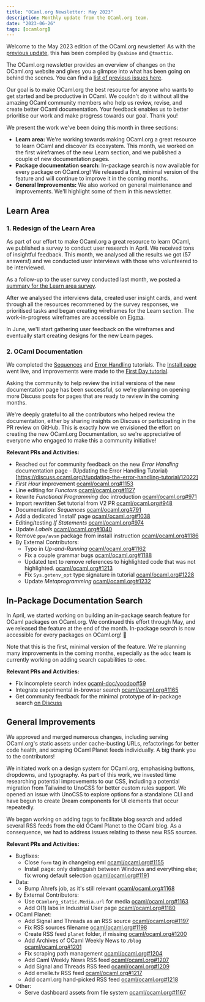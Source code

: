 ```yaml
---
title: "OCaml.org Newsletter: May 2023"
description: Monthly update from the OCaml.org team.
date: "2023-06-26"
tags: [ocamlorg]
---
```


Welcome to the May 2023 edition of the OCaml.org newsletter! As with the [previous update](https://ocaml.org/news/ocamlorg-2023-04), this has been compiled by `@sabine` and `@tmattio`.

The OCaml.org newsletter provides an overview of changes on the OCaml.org website and gives you a glimpse into what has been going on behind the scenes. You can find a [list of previous issues here](https://discuss.ocaml.org/tag/ocamlorg-newsletter).

Our goal is to make OCaml.org the best resource for anyone who wants to get started and be productive in OCaml. We couldn't do it without all the amazing OCaml community members who help us review, revise, and create better OCaml documentation. Your feedback enables us to better prioritise our work and make progress towards our goal. Thank you!

We present the work we've been doing this month in three sections:
* **Learn area:** We're working towards making OCaml.org a great resource to learn OCaml and discover its ecosystem. This month, we worked on the first wireframes of the new Learn section, and we published a couple of new documentation pages.
* **Package documentation search:** In-package search is now available for every package on OCaml.org! We released a first, minimal version of the feature and will continue to improve it in the coming months.
* **General Improvements:** We also worked on general maintenance and improvements. We'll highlight some of them in this newsletter.

## Learn Area

### 1. Redesign of the Learn Area

As part of our effort to make OCaml.org a great resource to learn OCaml, we published a survey to conduct user research in April. We received tons of insightful feedback. This month, we analysed all the results we got (57 answers!) and we conducted user interviews with those who volunteered to be interviewed.

As a follow-up to the user survey conducted last month, we posted a [summary for the Learn area survey](https://discuss.ocaml.org/t/you-started-to-learn-ocaml-less-than-12-months-ago-please-help-us-with-our-user-survey-on-the-ocaml-org-learning-area/11945/2).

After we analysed the interviews data, created user insight cards, and went through all the resources recommened by the survey responses, we prioritised tasks and began creating wireframes for the Learn section. The work-in-progress wireframes are accessible on [Figma](https://www.figma.com/file/Aqk5y03fsaCuhTSywmmY06/OCaml.org-Public-Designs?type=design&node-id=114-175&mode=design).

In June, we'll start gathering user feedback on the wireframes and eventually start creating designs for the new Learn pages.

### 2. OCaml Documentation

We completed the [Sequences](https://ocaml.org/docs/sequences) and [Error Handling](https://ocaml.org/docs/error-handling) tutorials. The [Install page](https://ocaml.org/install) went live, and improvements were made to the [First Day tutorial](https://ocaml.org/docs/first-hour).

Asking the community to help review the initial versions of the new documentation page has been successful, so we're planning on opening more Discuss posts for pages that are ready to review in the coming months.

We're deeply grateful to all the contributors who helped review the documentation, either by sharing insights on Discuss or participating in the PR review on GitHub. This is exactly how we envisioned the effort on creating the new OCaml.org Documentation, so we're appreciative of everyone who engaged to make this a community initiative!

**Relevant PRs and Activities:**
- Reached out for community feedback on the new *Error Handling* documentation page - [Updating the Error Handling Tutorial)[https://discuss.ocaml.org/t/updating-the-error-handling-tutorial/12022]
- *First Hour* improvement [ocaml/ocaml.org#1153](https://github.com/ocaml/ocaml.org/pull/1153)
- Line editing for *Functors* [ocaml/ocaml.org#1127](https://github.com/ocaml/ocaml.org/pull/1127)
- Rewrite *Functional Programming* doc introduction [ocaml/ocaml.org#971](https://github.com/ocaml/ocaml.org/pull/971)
- Import rewritten Set tutorial from V2 PR [ocaml/ocaml.org#948](https://github.com/ocaml/ocaml.org/pull/948)
- Documentation: *Sequences* [ocaml/ocaml.org#791](https://github.com/ocaml/ocaml.org/pull/791)
- Add a dedicated 'install' page [ocaml/ocaml.org#1038](https://github.com/ocaml/ocaml.org/pull/1038)
- Editing/testing *If Statements* [ocaml/ocaml.org#974](https://github.com/ocaml/ocaml.org/pull/974)
- Update *Labels* [ocaml/ocaml.org#1040](https://github.com/ocaml/ocaml.org/pull/1040)
- Remove `ppa/avsm` package from install instruction [ocaml/ocaml.org#1186](https://github.com/ocaml/ocaml.org/pull/1186)
- By External Contributors:
    - Typo in *Up-and-Running* [ocaml/ocaml.org#1162](https://github.com/ocaml/ocaml.org/pull/1162)
    - Fix a couple grammar bugs [ocaml/ocaml.org#1188](https://github.com/ocaml/ocaml.org/pull/1188)
    - Updated text to remove references to highlighted code that was not highlighted. [ocaml/ocaml.org#1213](https://github.com/ocaml/ocaml.org/pull/1213)
    - Fix `Sys.getenv_opt` type signature in tutorial [ocaml/ocaml.org#1228](https://github.com/ocaml/ocaml.org/pull/1228)
    - Update *Metaprogramming* [ocaml/ocaml.org#1232](https://github.com/ocaml/ocaml.org/pull/1232)

## In-Package Documentation Search

In April, we started working on building an in-package search feature for OCaml packages on OCaml.org. We continued this effort through May, and we released the feature at the end of the month. In-package search is now accessible for every packages on OCaml.org! :tada:

Note that this is the first, minimal version of the feature. We're planning many improvements in the coming months, especially as the `odoc` team is currently working on adding search capabilities to `odoc`.

**Relevant PRs and Activities:**
- Fix incomplete search index [ocaml-doc/voodoo#59](https://github.com/ocaml-doc/voodoo/pull/59#pullrequestreview-1408753903)
- Integrate experimental in-browser search [ocaml/ocaml.org#1165](https://github.com/ocaml/ocaml.org/pull/1165)
- Get community feedback for the minimal prototype of in-package search [on Discuss](https://discuss.ocaml.org/t/a-minimal-prototype-of-in-package-search-is-on-staging-ocaml-org/12163/1)


## General Improvements

We approved and merged numerous changes, including serving OCaml.org's static assets under cache-busting URLs, refactorings for better code health, and scraping OCaml Planet feeds individually. A big thank you to the contributors!

We initiated work on a design system for OCaml.org, emphasising buttons, dropdowns, and typography. As part of this work, we invested time researching potential improvements to our CSS, including a potential migration from Tailwind to UnoCSS for better custom rules support. We opened an issue with UnoCSS to explore options for a standalone CLI and have begun to create Dream components for UI elements that occur repeatedly.

We began working on adding tags to facilitate blog search and added several RSS feeds from the old OCaml Planet to the OCaml blog. As a consequence, we had to address issues relating to these new RSS sources.

**Relevant PRs and Activities:**
- Bugfixes:
    - Close `form` tag in changelog.eml [ocaml/ocaml.org#1155](https://github.com/ocaml/ocaml.org/pull/1155)
    - Install page: only distinguish between Windows and everything else; fix wrong default selection [ocaml/ocaml.org#1191](https://github.com/ocaml/ocaml.org/pull/1191)
- Data:
    - Bump Ahrefs job, as it's still relevant [ocaml/ocaml.org#1168](https://github.com/ocaml/ocaml.org/pull/1168)
- By External Contributors:
    - Use `OCamlorg_static.Media.url` for media [ocaml/ocaml.org#1163](https://github.com/ocaml/ocaml.org/pull/1163#pullrequestreview-1427954152)
    - Add O(1) labs in Industrial User page [ocaml/ocaml.org#1180](https://github.com/ocaml/ocaml.org/pull/1180#pullrequestreview-1427841365)
- OCaml Planet:
    - Add Signal and Threads as an RSS source [ocaml/ocaml.org#1197](https://github.com/ocaml/ocaml.org/pull/1197)
    - Fix RSS sources filename [ocaml/ocaml.org#1198](https://github.com/ocaml/ocaml.org/pull/1198)
    - Create RSS feed `planet` folder, if missing [ocaml/ocaml.org#1200](https://github.com/ocaml/ocaml.org/pull/1200)
    - Add Archives of OCaml Weekly News to `/blog` [ocaml/ocaml.org#1201](https://github.com/ocaml/ocaml.org/pull/1201)
    - Fix scraping path management [ocaml/ocaml.org#1204](https://github.com/ocaml/ocaml.org/pull/1204)
    - Add Caml Weekly News RSS feed [ocaml/ocaml.org#1207](https://github.com/ocaml/ocaml.org/pull/1207)
    - Add Signal and Threads RSS feed [ocaml/ocaml.org#1209](https://github.com/ocaml/ocaml.org/pull/1209)
    - Add emelle.tv RSS feed [ocaml/ocaml.org#1217](https://github.com/ocaml/ocaml.org/pull/1217)
    - Add ocaml.org hand-picked RSS feed [ocaml/ocaml.org#1218](https://github.com/ocaml/ocaml.org/pull/1218)
- Other:
    - Serve dashboard assets from file system [ocaml/ocaml.org#1167](https://github.com/ocaml/ocaml.org/pull/1167)
